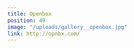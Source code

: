 ```yaml
---
title: Openbox
position: 49
image: "/uploads/gallery__openbox.jpg"
link: http://opnbx.com/
---
```


